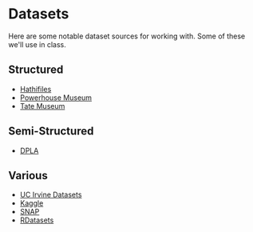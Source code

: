 # Datasets

Here are some notable dataset sources for working with. Some of these we'll use in class.

## Structured

- ‎[Hathifiles](https://www.hathitrust.org/hathifiles)
- ‎[Powerhouse Museum](https://data.nsw.gov.au/data/dataset/powerhouse-museum-collection-simplified-dataset)
- ‎[Tate Museum](https://github.com/tategallery/collection)

## Semi-Structured

- [DPLA](https://pro.dp.la/developers/bulk-download)

## Various

- ‎[UC Irvine Datasets](https://archive.ics.uci.edu/ml/index.php)
- [Kaggle](https://www.kaggle.com/datasets)
- ‎[SNAP](https://snap.stanford.edu/data/)
- [RDatasets](https://vincentarelbundock.github.io/Rdatasets/)
